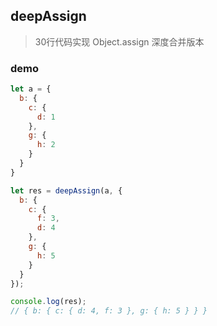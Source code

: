 ## deepAssign

> 30行代码实现 Object.assign 深度合并版本

### demo


```js
let a = {
  b: {
    c: {
      d: 1
    },
    g: {
      h: 2
    }
  }
}

let res = deepAssign(a, {
  b: {
    c: {
      f: 3,
      d: 4
    },
    g: {
      h: 5
    }
  }
});

console.log(res);
// { b: { c: { d: 4, f: 3 }, g: { h: 5 } } }

```
  
